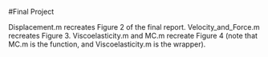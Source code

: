 #Final Project

Displacement.m recreates Figure 2 of the final report. 
Velocity_and_Force.m recreates Figure 3.
Viscoelasticity.m and MC.m recreate Figure 4 (note that MC.m is the function, and Viscoelasticity.m is the wrapper). 
